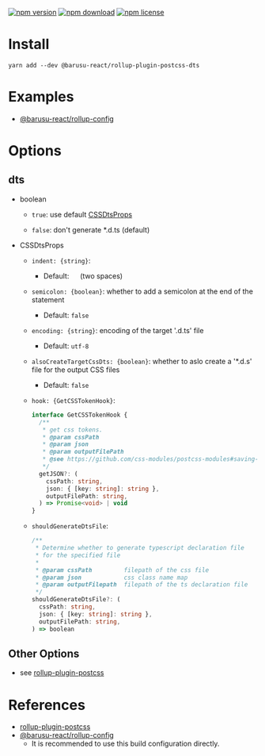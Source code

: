 [![npm version](https://img.shields.io/npm/v/@barusu-react/rollup-plugin-postcss-dts.svg)](https://www.npmjs.com/package/@barusu-react/rollup-plugin-postcss-dts)
[![npm download](https://img.shields.io/npm/dm/@barusu-react/rollup-plugin-postcss-dts.svg)](https://www.npmjs.com/package/@barusu-react/rollup-plugin-postcss-dts)
[![npm license](https://img.shields.io/npm/l/@barusu-react/rollup-plugin-postcss-dts.svg)](https://www.npmjs.com/package/@barusu-react/rollup-plugin-postcss-dts)


# Install

  ```shell
  yarn add --dev @barusu-react/rollup-plugin-postcss-dts
  ```

# Examples

  * [@barusu-react/rollup-config](https://github.com/guanghechen/barusu-react/tree/master/scaffold/rollup-config)


# Options

## dts

  * boolean
    - `true`: use default [CSSDtsProps](#cssdtsprops)

    - `false`: don't generate *.d.ts (default)

  * CSSDtsProps

    - `indent: {string}`:
      - Default: `  ` (two spaces)

    - `semicolon: {boolean}`: whether to add a semicolon at the end of the statement
      - Default: `false`

    - `encoding: {string}`: encoding of the target '.d.ts' file
      - Default: `utf-8`

    - `alsoCreateTargetCssDts: {boolean}`: whether to aslo create a '*.d.s' file for the output CSS files
      - Default: `false`

    - `hook: {GetCSSTokenHook}`:
      ```typescript
      interface GetCSSTokenHook {
        /**
         * get css tokens.
         * @param cssPath
         * @param json
         * @param outputFilePath
         * @see https://github.com/css-modules/postcss-modules#saving-exported-classes
         */
        getJSON?: (
          cssPath: string,
          json: { [key: string]: string },
          outputFilePath: string,
        ) => Promise<void> | void
      }
      ```

    - `shouldGenerateDtsFile`:
      ```typescript
      /**
       * Determine whether to generate typescript declaration file
       * for the specified file
       *
       * @param cssPath         filepath of the css file
       * @param json            css class name map
       * @param outputFilepath  filepath of the ts declaration file
       */
      shouldGenerateDtsFile?: (
        cssPath: string,
        json: { [key: string]: string },
        outputFilePath: string,
      ) => boolean
      ```

## Other Options

  * see [rollup-plugin-postcss](https://github.com/egoist/rollup-plugin-postcss#readme)

# References

  * [rollup-plugin-postcss](https://github.com/egoist/rollup-plugin-postcss#readme)
  * [@barusu-react/rollup-config](https://www.npmjs.com/package/@barusu-react/rollup-config)
    - It is recommended to use this build configuration directly.
